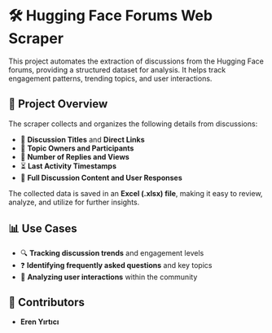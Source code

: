 # 🛠️ Hugging Face Forums Web Scraper

This project automates the extraction of discussions from the Hugging Face forums, providing a structured dataset for analysis. It helps track engagement patterns, trending topics, and user interactions.

## 📌 Project Overview

The scraper collects and organizes the following details from discussions:  
- 📝 **Discussion Titles** and **Direct Links**  
- 👤 **Topic Owners and Participants**  
- 💬 **Number of Replies and Views**  
- ⏳ **Last Activity Timestamps**  
- 📄 **Full Discussion Content and User Responses**  

The collected data is saved in an **Excel (.xlsx) file**, making it easy to review, analyze, and utilize for further insights.

## 📊 Use Cases

- 🔍 **Tracking discussion trends** and engagement levels  
- ❓ **Identifying frequently asked questions** and key topics  
- 👥 **Analyzing user interactions** within the community  

## 🤝 Contributors

- **Eren Yırtıcı**  

